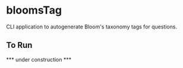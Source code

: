 # bloomsTag
CLI application to autogenerate Bloom's taxonomy tags for questions.

## To Run
*** under construction *** 
